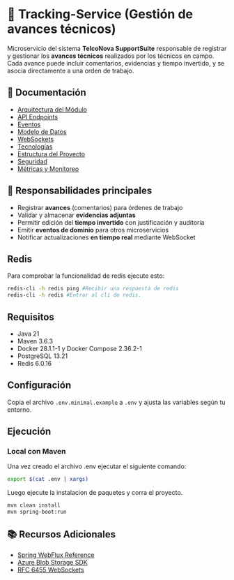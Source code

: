 # 📍 Tracking-Service (Gestión de avances técnicos)

Microservicio del sistema **TelcoNova SupportSuite** responsable de registrar y gestionar los **avances técnicos** realizados por los técnicos en campo. Cada avance puede incluir comentarios, evidencias y tiempo invertido, y se asocia directamente a una orden de trabajo.

## 📑 Documentación

- [Arquitectura del Módulo](docs/arquitectura.md)
- [API Endpoints](docs/api-endpoints.md)
- [Eventos](docs/eventos.md)
- [Modelo de Datos](docs/modelo-datos.md)
- [WebSockets](docs/websockets.md)
- [Tecnologías](docs/tecnologias.md)
- [Estructura del Proyecto](docs/estructura-proyecto.md)
- [Seguridad](docs/seguridad.md)
- [Métricas y Monitoreo](docs/metricas.md)

## 🧭 Responsabilidades principales

- Registrar **avances** (comentarios) para órdenes de trabajo
- Validar y almacenar **evidencias adjuntas**
- Permitir edición del **tiempo invertido** con justificación y auditoría
- Emitir **eventos de dominio** para otros microservicios
- Notificar actualizaciones **en tiempo real** mediante WebSocket

## Redis

Para comprobar la funcionalidad de redis ejecute esto:

```sh
redis-cli -h redis ping #Recibir una respuesta de redis
redis-cli -h redis #Entrar al cli de redis.
```

## Requisitos

- Java 21
- Maven 3.6.3
- Docker 28.1.1-1 y Docker Compose 2.36.2-1
- PostgreSQL 13.21
- Redis 6.0.16

## Configuración

Copia el archivo `.env.minimal.example` a `.env` y ajusta las variables según tu entorno.

## Ejecución

### Local con Maven

Una vez creado el archivo .env ejecutar el siguiente comando:

```bash
export $(cat .env | xargs)
```

Luego ejecute la instalacion de paquetes y corra el proyecto.

```bash
mvn clean install
mvn spring-boot:run
```

## 📚 Recursos Adicionales

* [Spring WebFlux Reference](https://docs.spring.io/spring-framework/docs/current/reference/html/web-reactive.html)
* [Azure Blob Storage SDK](https://docs.microsoft.com/azure/storage/blobs)
* [RFC 6455 WebSockets](https://tools.ietf.org/html/rfc6455)